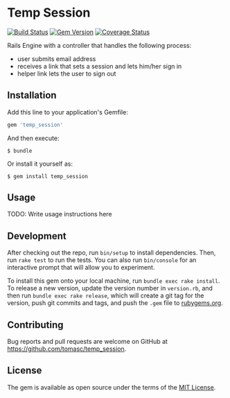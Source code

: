 # Temp Session

[![Build Status](https://travis-ci.org/tomasc/temp_session.svg)](https://travis-ci.org/tomasc/temp_session) [![Gem Version](https://badge.fury.io/rb/temp_session.svg)](http://badge.fury.io/rb/temp_session) [![Coverage Status](https://img.shields.io/coveralls/tomasc/temp_session.svg)](https://coveralls.io/r/tomasc/temp_session)

Rails Engine with a controller that handles the following process:
* user submits email address
* receives a link that sets a session and lets him/her sign in
* helper link lets the user to sign out

## Installation

Add this line to your application's Gemfile:

```ruby
gem 'temp_session'
```

And then execute:

    $ bundle

Or install it yourself as:

    $ gem install temp_session

## Usage

TODO: Write usage instructions here

## Development

After checking out the repo, run `bin/setup` to install dependencies. Then, run `rake test` to run the tests. You can also run `bin/console` for an interactive prompt that will allow you to experiment.

To install this gem onto your local machine, run `bundle exec rake install`. To release a new version, update the version number in `version.rb`, and then run `bundle exec rake release`, which will create a git tag for the version, push git commits and tags, and push the `.gem` file to [rubygems.org](https://rubygems.org).

## Contributing

Bug reports and pull requests are welcome on GitHub at https://github.com/tomasc/temp_session.


## License

The gem is available as open source under the terms of the [MIT License](http://opensource.org/licenses/MIT).
